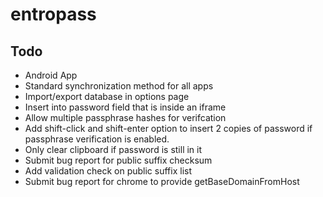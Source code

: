 entropass
=========

Todo
----
* Android App
* Standard synchronization method for all apps
* Import/export database in options page
* Insert into password field that is inside an iframe
* Allow multiple passphrase hashes for verifcation
* Add shift-click and shift-enter option to insert 2 copies of password 
    if passphrase verification is enabled.
* Only clear clipboard if password is still in it
* Submit bug report for public suffix checksum
* Add validation check on public suffix list
* Submit bug report for chrome to provide getBaseDomainFromHost
